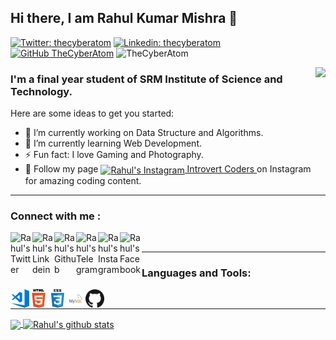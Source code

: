 ## Hi there, I am Rahul Kumar Mishra 👋

[![Twitter: thecyberatom](https://img.shields.io/twitter/follow/thecyberatom?style=social)](https://twitter.com/thecyberatom)
[![Linkedin: thecyberatom](https://img.shields.io/badge/-thecyberatom-blue?style=flat-square&logo=Linkedin&logoColor=white&link=https://www.linkedin.com/in/thecyberatom/)](https://www.linkedin.com/in/thecyberatom/)
[![GitHub TheCyberAtom](https://img.shields.io/github/followers/TheCyberAtom?label=follow&style=social)](https://github.com/TheCyberAtom)
<img height="20" src="https://komarev.com/ghpvc/?username=TheCyberAtom&label=Views&color=blue&style=plastic" alt="TheCyberAtom" />


<img align="right" height="200" src = "https://github.com/TheCyberAtom/TheCyberAtom/blob/master/tca.gif">

### I'm a final year student of SRM Institute of Science and Technology.

Here are some ideas to get you started:

- 🔭 I’m currently working on Data Structure and Algorithms.
- 🌱 I’m currently learning Web Development.
- ⚡ Fun fact: I love Gaming and Photography.
- 📌 Follow my page <a href="https://instagram.com/introvertcoders/"> 
  <img align="center" alt="Rahul's Instagram" width="15px" src="https://cdn.jsdelivr.net/npm/simple-icons@v3/icons/instagram.svg" />
  Introvert Coders </a> on Instagram for amazing coding content.
---
### Connect with me :
<a href="https://twitter.com/thecyberatom">
  <img align="left" alt="Rahul's Twitter" width="35px" src="https://cdn.jsdelivr.net/npm/simple-icons@v3/icons/twitter.svg" />
</a>
<a href="https://linkedin.com/in/thecyberatom">
  <img align="left" alt="Rahul's Linkdein" width="35px" src="https://cdn.jsdelivr.net/npm/simple-icons@v3/icons/linkedin.svg" />
</a>
<a href="https://github.com/TheCyberAtom">
  <img align="left" alt="Rahul's Github" width="35px" src="https://cdn.jsdelivr.net/npm/simple-icons@v3/icons/github.svg" />
</a>
<a href="https://t.me/thecyberatom">
  <img align="left" alt="Rahul's Telegram" width="35px" src="https://cdn.jsdelivr.net/npm/simple-icons@v3/icons/telegram.svg" />
</a>
<a href="https://instagram.com/thecyberatom/">
  <img align="left" alt="Rahul's Instagram" width="35px" src="https://cdn.jsdelivr.net/npm/simple-icons@v3/icons/instagram.svg" />
</a>
<a href="https://www.facebook.com/thecyberatom/">
  <img align="left" alt="Rahul's Facebook" width="35px" src="https://cdn.jsdelivr.net/npm/simple-icons@v3/icons/facebook.svg" />
</a>
<br/>

---

### Languages and Tools:

<img align="left" alt="Visual Studio Code" width="30px" src="https://raw.githubusercontent.com/github/explore/80688e429a7d4ef2fca1e82350fe8e3517d3494d/topics/visual-studio-code/visual-studio-code.png" />
<img align="left" alt="HTML5" width="30px" src="https://raw.githubusercontent.com/github/explore/80688e429a7d4ef2fca1e82350fe8e3517d3494d/topics/html/html.png" />
<img align="left" alt="CSS3" width="30px" src="https://raw.githubusercontent.com/github/explore/80688e429a7d4ef2fca1e82350fe8e3517d3494d/topics/css/css.png" />
<img align="left" alt="MySQL" width="30px" src="https://raw.githubusercontent.com/github/explore/80688e429a7d4ef2fca1e82350fe8e3517d3494d/topics/mysql/mysql.png" />
<img align="left" alt="GitHub" width="30px" src="https://raw.githubusercontent.com/github/explore/78df643247d429f6cc873026c0622819ad797942/topics/github/github.png" />
<br />

---

<a href="https://github.com/TheCyberAtom">
  <img align="center" src="https://github-readme-stats.vercel.app/api/top-langs/?username=TheCyberAtom&theme=dark&hide_langs_below=1" />
</a>
<a href="https://github.com/TheCyberAtom">
 <img align="center" src="https://github-readme-stats.vercel.app/api?username=TheCyberAtom&show_icons=true&theme=dark&line_height=27" alt="Rahul's github stats"/>
</a>
<br/>
